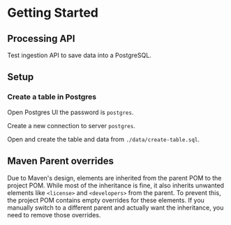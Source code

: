 # Getting Started

## Processing API

Test ingestion API to save data into a PostgreSQL.

## Setup

### Create a table in Postgres

Open Postgres UI the password is `postgres`.

Create a new connection to server `postgres`.

Open and create the table and data from `./data/create-table.sql`.

## Maven Parent overrides

Due to Maven's design, elements are inherited from the parent POM to the project POM.
While most of the inheritance is fine, it also inherits unwanted elements like `<license>` and `<developers>` from the parent.
To prevent this, the project POM contains empty overrides for these elements.
If you manually switch to a different parent and actually want the inheritance, you need to remove those overrides.
